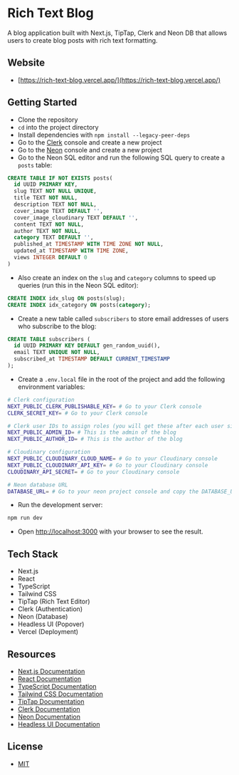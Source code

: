 # Rich Text Blog

A blog application built with Next.js, TipTap, Clerk and Neon DB that allows users to create blog posts with rich text formatting.

## Website

- [https://rich-text-blog.vercel.app/](https://rich-text-blog.vercel.app/)

## Getting Started

- Clone the repository
- `cd` into the project directory
- Install dependencies with `npm install --legacy-peer-deps`
- Go to the [Clerk](https://clerk.dev) console and create a new project
- Go to the [Neon](https://console.neon.tech/app/projects) console and create a new project
- Go to the Neon SQL editor and run the following SQL query to create a `posts` table:

```sql
CREATE TABLE IF NOT EXISTS posts(
  id UUID PRIMARY KEY,
  slug TEXT NOT NULL UNIQUE,
  title TEXT NOT NULL,
  description TEXT NOT NULL,
  cover_image TEXT DEFAULT '',
  cover_image_cloudinary TEXT DEFAULT '',
  content TEXT NOT NULL,
  author TEXT NOT NULL,
  category TEXT DEFAULT '',
  published_at TIMESTAMP WITH TIME ZONE NOT NULL,
  updated_at TIMESTAMP WITH TIME ZONE,
  views INTEGER DEFAULT 0
)
```

- Also create an index on the `slug` and `category` columns to speed up queries (run this in the Neon SQL editor):

```sql
CREATE INDEX idx_slug ON posts(slug);
CREATE INDEX idx_category ON posts(category);
```

- Create a new table called `subscribers` to store email addresses of users who subscribe to the blog:

```sql
CREATE TABLE subscribers (
  id UUID PRIMARY KEY DEFAULT gen_random_uuid(),
  email TEXT UNIQUE NOT NULL,
  subscribed_at TIMESTAMP DEFAULT CURRENT_TIMESTAMP
);
```

- Create a `.env.local` file in the root of the project and add the following environment variables:

```bash
# Clerk configuration
NEXT_PUBLIC_CLERK_PUBLISHABLE_KEY= # Go to your Clerk console
CLERK_SECRET_KEY= # Go to your Clerk console

# Clerk user IDs to assign roles (you will get these after each user signs up)
NEXT_PUBLIC_ADMIN_ID= # This is the admin of the blog
NEXT_PUBLIC_AUTHOR_ID= # This is the author of the blog

# Cloudinary configuration
NEXT_PUBLIC_CLOUDINARY_CLOUD_NAME= # Go to your Cloudinary console
NEXT_PUBLIC_CLOUDINARY_API_KEY= # Go to your Cloudinary console
CLOUDINARY_API_SECRET= # Go to your Cloudinary console

# Neon database URL
DATABASE_URL= # Go to your neon project console and copy the DATABASE_URL
```

- Run the development server:

```bash
npm run dev
```

- Open [http://localhost:3000](http://localhost:3000) with your browser to see the result.

## Tech Stack

- Next.js
- React
- TypeScript
- Tailwind CSS
- TipTap (Rich Text Editor)
- Clerk (Authentication)
- Neon (Database)
- Headless UI (Popover)
- Vercel (Deployment)

## Resources

- [Next.js Documentation](https://nextjs.org/docs)
- [React Documentation](https://react.dev/)
- [TypeScript Documentation](https://www.typescriptlang.org/docs/)
- [Tailwind CSS Documentation](https://tailwindcss.com/docs)
- [TipTap Documentation](https://www.tiptap.dev/)
- [Clerk Documentation](https://clerk.com/docs)
- [Neon Documentation](https://neon.tech/docs/introduction)
- [Headless UI Documentation](https://headlessui.dev/)

## License

- [MIT](LICENSE.md)
